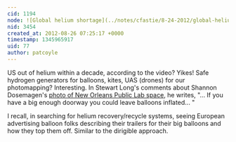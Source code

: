 ```yaml
---
cid: 1194
node: ![Global helium shortage](../notes/cfastie/8-24-2012/global-helium-shortage)
nid: 3454
created_at: 2012-08-26 07:25:17 +0000
timestamp: 1345965917
uid: 77
author: patcoyle
---
```


US out of helium within a decade, according to the video? Yikes! Safe hydrogen generators for balloons, kites, UAS (drones) for our photomapping? Interesting. In Stewart Long's comments about Shannon Dosemagen's <a href="http://flic.kr/p/cYLsUL">photo of New Orleans Public Lab space</a>, he writes, "... If you have a big enough doorway you could leave balloons inflated... " 

I recall, in searching for helium recovery/recycle systems, seeing European advertising balloon folks describing their trailers for their big balloons and how  they top them off. Similar to the dirigible approach.